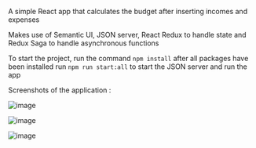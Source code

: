 A simple React app that calculates the budget after inserting incomes and expenses

Makes use of Semantic UI, JSON server, React Redux to handle state and Redux Saga to handle asynchronous functions

To start the project, run the command `npm install`
after all packages have been installed run `npm run start:all` to start the JSON server and run the app

Screenshots of the application :

![image](https://github.com/thsurgeonofdeath/budget-redux-saga/assets/99540220/ebba35f5-82c2-4ebf-87ea-c1b0218c2a91)

![image](https://github.com/thsurgeonofdeath/budget-redux-saga/assets/99540220/f22c56f7-3ac8-4f7a-a138-d2c411f8a23e)

![image](https://github.com/thsurgeonofdeath/budget-redux-saga/assets/99540220/2ec18fcd-ba6a-4a2e-8b9e-9d07b0a016b4)
